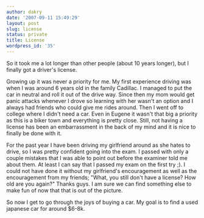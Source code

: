 ```yaml
---
author: dakry
date: '2007-09-11 15:49:29'
layout: post
slug: license
status: private
title: License
wordpress_id: '35'
---
```


So it took me a lot longer than other people (about 10 years longer), but I
finally got a driver's license.

Growing up it was never a priority for me. My first experience driving was
when I was around 6 years old in the family Cadillac. I managed to put the car
in neutral and roll it out of the drive way. Since then my mom would get panic
attacks whenever I drove so learning with her wasn't an option and I always
had friends who could give me rides around. Then I went off to college where I
didn't need a car. Even in Eugene it wasn't that big a priority as this is a
biker town and everything is pretty close. Still, not having a license has
been an embarrassment in the back of my mind and it is nice to finally be done
with it.

For the past year I have been driving my girlfriend around as she hates to
drive, so I was pretty confident going into the exam. I passed with only a
couple mistakes that I was able to point out before the examiner told me about
them. At least I can say that I passed my exam on the first try ;). I could
not have done it without my girlfriend's encouragement as well as the
encouragement from my friends; "What, you still don't have a license? How old
are you again?" Thanks guys. I am sure we can find something else to make fun
of now that that is out of the picture.

So now I get to go through the joys of buying a car. My goal is to find a used
japanese car for around $6-8k.

